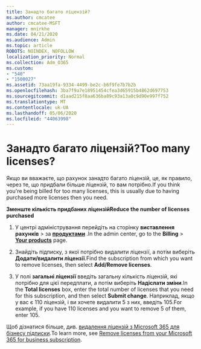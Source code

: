 ```yaml
---
title: Занадто багато ліцензій?
ms.author: cmcatee
author: cmcatee-MSFT
manager: mnirkhe
ms.date: 04/21/2020
ms.audience: Admin
ms.topic: article
ROBOTS: NOINDEX, NOFOLLOW
localization_priority: Normal
ms.collection: Adm_O365
ms.custom:
- "540"
- "1500027"
ms.assetid: 73aa19fa-9334-4499-be2c-b6f9fe7b7b2b
ms.openlocfilehash: 3ba7f9a7e18951454cfea3d65915b4862d697753
ms.sourcegitcommit: d1aad215f8aa636ba89c93a13a0c9d90e997f752
ms.translationtype: MT
ms.contentlocale: uk-UA
ms.lasthandoff: 05/06/2020
ms.locfileid: "44063998"
---
```

# <a name="too-many-licenses"></a><span data-ttu-id="396e4-102">Занадто багато ліцензій?</span><span class="sxs-lookup"><span data-stu-id="396e4-102">Too many licenses?</span></span>

<span data-ttu-id="396e4-103">Якщо ви вважаєте, що рахунок занадто багато ліцензій, це, як правило, через те, що придбали більше ліцензій, то вам потрібно.</span><span class="sxs-lookup"><span data-stu-id="396e4-103">If you think you're being billed for too many licenses, this is usually due to having purchased more licenses then you need.</span></span>
  
<span data-ttu-id="396e4-104">**Зменште кількість придбаних ліцензій**</span><span class="sxs-lookup"><span data-stu-id="396e4-104">**Reduce the number of licenses purchased**</span></span>
  
1. <span data-ttu-id="396e4-105">У центрі адміністрування перейдіть на сторінку **виставлення рахунків** \> за **[продуктами](https://go.microsoft.com/fwlink/p/?linkid=842054)** .</span><span class="sxs-lookup"><span data-stu-id="396e4-105">In the admin center, go to the **Billing** \> **[Your products](https://go.microsoft.com/fwlink/p/?linkid=842054)** page.</span></span>

2. <span data-ttu-id="396e4-106">Знайдіть підписку, з якої потрібно видалити ліцензії, а потім виберіть **Додати/видалити ліцензії**.</span><span class="sxs-lookup"><span data-stu-id="396e4-106">Find the subscription from which you want to remove licenses, then select **Add/Remove licenses**.</span></span>

3. <span data-ttu-id="396e4-107">У полі **загальні ліцензії** введіть загальну кількість ліцензій, які потрібно для цієї передплати, а потім виберіть **Надіслати зміни**.</span><span class="sxs-lookup"><span data-stu-id="396e4-107">In the **Total licenses** box, enter the total number of licenses that you need for this subscription, and then select **Submit change**.</span></span> <span data-ttu-id="396e4-108">Наприклад, якщо у вас є 110 ліцензій, і ви хочете видалити 5 з них, введіть 105.</span><span class="sxs-lookup"><span data-stu-id="396e4-108">For example, if you have 110 licenses and you want to remove 5 of them, enter 105.</span></span>

<span data-ttu-id="396e4-109">Щоб дізнатися більше, див. [видалення ліцензій з Microsoft 365 для бізнесу підписки](https://docs.microsoft.com/office365/admin/subscriptions-and-billing/remove-licenses-from-subscription).</span><span class="sxs-lookup"><span data-stu-id="396e4-109">To learn more, see [Remove licenses from your Microsoft 365 for business subscription](https://docs.microsoft.com/office365/admin/subscriptions-and-billing/remove-licenses-from-subscription).</span></span>